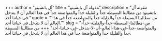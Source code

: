 +++
author = "آل باتشينو"
title = "مقولة آل باتشينو"
description = "مقولة آل باتشينو: من مطالبنا البسيطة جداً والقليلة جداً والمتواضعة جداً في هذا العالم أن لا يتدخل في حياتنا أحد."
quote = '''من مطالبنا البسيطة جداً والقليلة جداً والمتواضعة جداً في هذا العالم أن لا يتدخل في حياتنا أحد.''' 
slug = "من-مطالبنا-البسيطة-جداً-والقليلة-جداً-والمتواضعة-جداً-في-هذا-العالم-أن-لا-يتدخل-في-حياتنا-أحد"
+++
من مطالبنا البسيطة جداً والقليلة جداً والمتواضعة جداً في هذا العالم أن لا يتدخل في حياتنا أحد.
